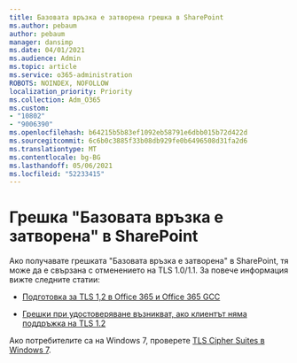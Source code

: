 ```yaml
---
title: Базовата връзка е затворена грешка в SharePoint
ms.author: pebaum
author: pebaum
manager: dansimp
ms.date: 04/01/2021
ms.audience: Admin
ms.topic: article
ms.service: o365-administration
ROBOTS: NOINDEX, NOFOLLOW
localization_priority: Priority
ms.collection: Adm_O365
ms.custom:
- "10802"
- "9006390"
ms.openlocfilehash: b64215b5b83ef1092eb58791e6dbb015b72d422d
ms.sourcegitcommit: 6c6b0c3885f33b08db929fe0b6496508d31fa2d6
ms.translationtype: MT
ms.contentlocale: bg-BG
ms.lasthandoff: 05/06/2021
ms.locfileid: "52233415"
---
```

# <a name="the-underlying-connection-was-closed-error-in-sharepoint"></a>Грешка "Базовата връзка е затворена" в SharePoint

Ако получавате грешката "Базовата връзка е затворена" в SharePoint, тя може да е свързана с отменението на TLS 1.0/1.1. За повече информация вижте следните статии:

- [Подготовка за TLS 1,2 в Office 365 и Office 365 GCC](https://docs.microsoft.com/microsoft-365/compliance/prepare-tls-1.2-in-office-365?view=o365-worldwide)

- [Грешки при удостоверяване възникват, ако клиентът няма поддръжка на TLS 1.2](https://review.docs.microsoft.com/sharepoint/troubleshoot/administration/authentication-errors-tls12-support)

Ако потребителите са на Windows 7, проверете [TLS Cipher Suites в Windows 7](https://docs.microsoft.com/windows/win32/secauthn/tls-cipher-suites-in-windows-7).